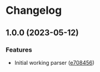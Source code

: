 # Changelog

## 1.0.0 (2023-05-12)


### Features

* Initial working parser ([e708456](https://github.com/amaanq/tree-sitter-odin/commit/e7084564d70a37c7742bf7141c18ec8eecb4704e))
